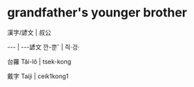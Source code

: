 # grandfather's younger brother

漢字/諺文 | 叔公

--- | ---諺文 깐-뿐ˆ | 즥·겅·

台羅 Tâi-lô | tsek-kong

戴字 Taiji | ceik1kong1

